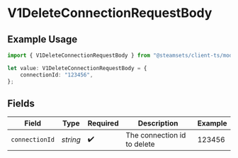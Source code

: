 # V1DeleteConnectionRequestBody

## Example Usage

```typescript
import { V1DeleteConnectionRequestBody } from "@steamsets/client-ts/models/components";

let value: V1DeleteConnectionRequestBody = {
    connectionId: "123456",
};
```

## Fields

| Field                       | Type                        | Required                    | Description                 | Example                     |
| --------------------------- | --------------------------- | --------------------------- | --------------------------- | --------------------------- |
| `connectionId`              | *string*                    | :heavy_check_mark:          | The connection id to delete | 123456                      |